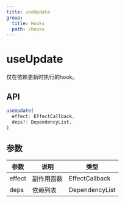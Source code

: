 ```yaml
---
title: useUpdate
group:
  title: Hooks
  path: /hooks
---
```


# useUpdate

仅在依赖更新时执行的hook。

## API

```javascript
useUpdate(
  effect: EffectCallback,
  deps?: DependencyList,
)
```

## 参数

| 参数   | 说明       | 类型           |
| ------ | ---------- | -------------- |
| effect | 副作用函数 | EffectCallback |
| deps   | 依赖列表   | DependencyList |

